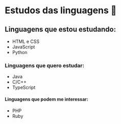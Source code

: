 # Estudos das linguagens :book:

## Linguagens que estou estudando:

- HTML e CSS
- JavaScript
- Python

### Linguagens que quero estudar:

- Java
- C/C++
- TypeScript

#### Linguagens que podem me interessar:

- PHP
- Ruby

